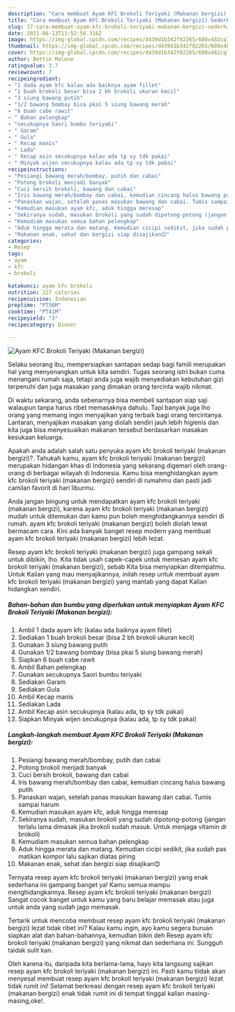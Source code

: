 ```yaml
---
description: "Cara membuat Ayam KFC Brokoli Teriyaki (Makanan bergizi) Sederhana Untuk Jualan"
title: "Cara membuat Ayam KFC Brokoli Teriyaki (Makanan bergizi) Sederhana Untuk Jualan"
slug: 17-cara-membuat-ayam-kfc-brokoli-teriyaki-makanan-bergizi-sederhana-untuk-jualan
date: 2021-06-13T11:52:56.316Z
image: https://img-global.cpcdn.com/recipes/d439d1b342f82265/680x482cq70/ayam-kfc-brokoli-teriyaki-makanan-bergizi-foto-resep-utama.jpg
thumbnail: https://img-global.cpcdn.com/recipes/d439d1b342f82265/680x482cq70/ayam-kfc-brokoli-teriyaki-makanan-bergizi-foto-resep-utama.jpg
cover: https://img-global.cpcdn.com/recipes/d439d1b342f82265/680x482cq70/ayam-kfc-brokoli-teriyaki-makanan-bergizi-foto-resep-utama.jpg
author: Bettie Malone
ratingvalue: 3.7
reviewcount: 7
recipeingredient:
- "1 dada ayam kfc kalau ada baiknya ayam fillet"
- "1 buah brokoli besar bisa 2 bh brokoli ukuran kecil"
- "3 siung bawang putih"
- "1/2 bawang bombay bisa pkai 5 siung bawang merah"
- "6 buah cabe rawit"
- " Bahan pelengkap"
- "secukupnya Saori bumbu teriyaki"
- " Garam"
- " Gula"
- " Kecap manis"
- " Lada"
- " Kecap asin secukupnya kalau ada tp sy tdk pakai"
- " Minyak wijen secukupnya kalau ada tp sy tdk pakai"
recipeinstructions:
- "Pesiangi bawang merah/bombay, putih dan cabai"
- "Potong brokoli menjadi banyak"
- "Cuci bersih brokoli, bawang dan cabai"
- "Iris bawang merah/bombay dan cabai, kemudian cincang halus bawang putih"
- "Panaskan wajan, setelah panas masukan bawang dan cabai. Tumis sampai harum"
- "Kemudian masukan ayam kfc, aduk hingga meresap"
- "Sekiranya sudah, masukan brokoli yang sudah dipotong-potong (jangan terlalu lama dimasak jika brokoli sudah masuk. Untuk menjaga vitamin dr brokoli)"
- "Kemudiam masukan semua bahan pelengkap"
- "Aduk hingga merata dan matang. Kemudian cicipi sedikit, jika sudah pas matikan kompor lalu sajikan diatas piring"
- "Makanan enak, sehat dan bergizi siap disajikan😊"
categories:
- Resep
tags:
- ayam
- kfc
- brokoli

katakunci: ayam kfc brokoli 
nutrition: 227 calories
recipecuisine: Indonesian
preptime: "PT36M"
cooktime: "PT41M"
recipeyield: "3"
recipecategory: Dinner

---
```



![Ayam KFC Brokoli Teriyaki (Makanan bergizi)](https://img-global.cpcdn.com/recipes/d439d1b342f82265/680x482cq70/ayam-kfc-brokoli-teriyaki-makanan-bergizi-foto-resep-utama.jpg)

Selaku seorang ibu, mempersiapkan santapan sedap bagi famili merupakan hal yang menyenangkan untuk kita sendiri. Tugas seorang istri bukan cuma menangani rumah saja, tetapi anda juga wajib menyediakan kebutuhan gizi terpenuhi dan juga masakan yang dimakan orang tercinta wajib nikmat.

Di waktu  sekarang, anda sebenarnya bisa membeli santapan siap saji walaupun tanpa harus ribet memasaknya dahulu. Tapi banyak juga lho orang yang memang ingin menyajikan yang terbaik bagi orang tercintanya. Lantaran, menyajikan masakan yang diolah sendiri jauh lebih higienis dan kita juga bisa menyesuaikan makanan tersebut berdasarkan masakan kesukaan keluarga. 



Apakah anda adalah salah satu penyuka ayam kfc brokoli teriyaki (makanan bergizi)?. Tahukah kamu, ayam kfc brokoli teriyaki (makanan bergizi) merupakan hidangan khas di Indonesia yang sekarang digemari oleh orang-orang di berbagai wilayah di Indonesia. Kamu bisa menghidangkan ayam kfc brokoli teriyaki (makanan bergizi) sendiri di rumahmu dan pasti jadi camilan favorit di hari liburmu.

Anda jangan bingung untuk mendapatkan ayam kfc brokoli teriyaki (makanan bergizi), karena ayam kfc brokoli teriyaki (makanan bergizi) mudah untuk ditemukan dan kamu pun boleh menghidangkannya sendiri di rumah. ayam kfc brokoli teriyaki (makanan bergizi) boleh diolah lewat bermacam cara. Kini ada banyak banget resep modern yang membuat ayam kfc brokoli teriyaki (makanan bergizi) lebih lezat.

Resep ayam kfc brokoli teriyaki (makanan bergizi) juga gampang sekali untuk dibikin, lho. Kita tidak usah capek-capek untuk memesan ayam kfc brokoli teriyaki (makanan bergizi), sebab Kita bisa menyiapkan ditempatmu. Untuk Kalian yang mau menyajikannya, inilah resep untuk membuat ayam kfc brokoli teriyaki (makanan bergizi) yang mantab yang dapat Kalian hidangkan sendiri.

<!--inarticleads1-->

##### Bahan-bahan dan bumbu yang diperlukan untuk menyiapkan Ayam KFC Brokoli Teriyaki (Makanan bergizi):

1. Ambil 1 dada ayam kfc (kalau ada baiknya ayam fillet)
1. Sediakan 1 buah brokoli besar (bisa 2 bh brokoli ukuran kecil)
1. Gunakan 3 siung bawang putih
1. Gunakan 1/2 bawang bombay (bisa pkai 5 siung bawang merah)
1. Siapkan 6 buah cabe rawit
1. Ambil  Bahan pelengkap
1. Gunakan secukupnya Saori bumbu teriyaki
1. Sediakan  Garam
1. Sediakan  Gula
1. Ambil  Kecap manis
1. Sediakan  Lada
1. Ambil  Kecap asin secukupnya (kalau ada, tp sy tdk pakai)
1. Siapkan  Minyak wijen secukupnya (kalau ada, tp sy tdk pakai)




<!--inarticleads2-->

##### Langkah-langkah membuat Ayam KFC Brokoli Teriyaki (Makanan bergizi):

1. Pesiangi bawang merah/bombay, putih dan cabai
1. Potong brokoli menjadi banyak
1. Cuci bersih brokoli, bawang dan cabai
1. Iris bawang merah/bombay dan cabai, kemudian cincang halus bawang putih
1. Panaskan wajan, setelah panas masukan bawang dan cabai. Tumis sampai harum
1. Kemudian masukan ayam kfc, aduk hingga meresap
1. Sekiranya sudah, masukan brokoli yang sudah dipotong-potong (jangan terlalu lama dimasak jika brokoli sudah masuk. Untuk menjaga vitamin dr brokoli)
1. Kemudiam masukan semua bahan pelengkap
1. Aduk hingga merata dan matang. Kemudian cicipi sedikit, jika sudah pas matikan kompor lalu sajikan diatas piring
1. Makanan enak, sehat dan bergizi siap disajikan😊




Ternyata resep ayam kfc brokoli teriyaki (makanan bergizi) yang enak sederhana ini gampang banget ya! Kamu semua mampu menghidangkannya. Resep ayam kfc brokoli teriyaki (makanan bergizi) Sangat cocok banget untuk kamu yang baru belajar memasak atau juga untuk anda yang sudah jago memasak.

Tertarik untuk mencoba membuat resep ayam kfc brokoli teriyaki (makanan bergizi) lezat tidak ribet ini? Kalau kamu ingin, ayo kamu segera buruan siapkan alat dan bahan-bahannya, kemudian bikin deh Resep ayam kfc brokoli teriyaki (makanan bergizi) yang nikmat dan sederhana ini. Sungguh taidak sulit kan. 

Oleh karena itu, daripada kita berlama-lama, hayo kita langsung sajikan resep ayam kfc brokoli teriyaki (makanan bergizi) ini. Pasti kamu tiidak akan menyesal membuat resep ayam kfc brokoli teriyaki (makanan bergizi) lezat tidak rumit ini! Selamat berkreasi dengan resep ayam kfc brokoli teriyaki (makanan bergizi) enak tidak rumit ini di tempat tinggal kalian masing-masing,oke!.


